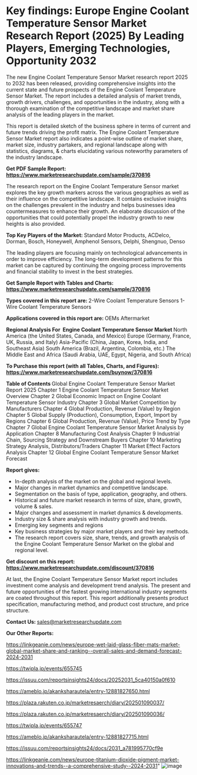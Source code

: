 # Key findings: Europe Engine Coolant Temperature Sensor Market Research Report (2025) By Leading Players, Emerging Technologies, Opportunity 2032

The new Engine Coolant Temperature Sensor Market research report 2025 to 2032 has been released, providing comprehensive insights into the current state and future prospects of the Engine Coolant Temperature Sensor Market. The report includes a detailed analysis of market trends, growth drivers, challenges, and opportunities in the industry, along with a thorough examination of the competitive landscape and market share analysis of the leading players in the market.

This report is detailed sketch of the business sphere in terms of current and future trends driving the profit matrix. The Engine Coolant Temperature Sensor Market report also indicates a point-wise outline of market share, market size, industry partakers, and regional landscape along with statistics, diagrams, &amp; charts elucidating various noteworthy parameters of the industry landscape.

<strong><b>Get PDF Sample Report: <a href=https://www.marketresearchupdate.com/sample/370816>https://www.marketresearchupdate.com/sample/370816</a></b></strong>

The research report on the Engine Coolant Temperature Sensor market explores the key growth markers across the various geographies as well as their influence on the competitive landscape. It contains exclusive insights on the challenges prevalent in the industry and helps businesses idea countermeasures to enhance their growth. An elaborate discussion of the opportunities that could potentially propel the industry growth to new heights is also provided.

<strong><b>Top Key Players of the Market:
</b></strong>Standard Motor Products, ACDelco, Dorman, Bosch, Honeywell, Amphenol Sensors, Delphi, Shengnuo, Denso<strong><b>
</b></strong>

The leading players are focusing mainly on technological advancements in order to improve efficiency. The long-term development patterns for this market can be captured by continuing the ongoing process improvements and financial stability to invest in the best strategies.

<strong><b>Get Sample Report with Tables and Charts: <a href=https://www.marketresearchupdate.com/sample/370816>https://www.marketresearchupdate.com/sample/370816</a></b></strong>

<strong><b>Types covered in this report are:
</b></strong>2-Wire Coolant Temperature Sensors
1-Wire Coolant Temperature Sensors<strong><b>
</b></strong>

<strong><b>Applications covered in this report are:
</b></strong>OEMs
Aftermarket<strong><b>
</b></strong>

<strong><b>Regional Analysis For  Engine Coolant Temperature Sensor Market</b></strong><strong><b>
</b></strong>North America (the United States, Canada, and Mexico)
Europe (Germany, France, UK, Russia, and Italy)
Asia-Pacific (China, Japan, Korea, India, and Southeast Asia)
South America (Brazil, Argentina, Colombia, etc.)
The Middle East and Africa (Saudi Arabia, UAE, Egypt, Nigeria, and South Africa)

<strong><b>To Purchase this report (with all Tables, Charts, and Figures): <a href=https://www.marketresearchupdate.com/buynow/370816>https://www.marketresearchupdate.com/buynow/370816</a></b></strong>

<strong><b>Table of Contents</b></strong><strong><b>
</b></strong>Global Engine Coolant Temperature Sensor Market Report 2025
Chapter 1 Engine Coolant Temperature Sensor Market Overview
Chapter 2 Global Economic Impact on Engine Coolant Temperature Sensor Industry
Chapter 3 Global Market Competition by Manufacturers
Chapter 4 Global Production, Revenue (Value) by Region
Chapter 5 Global Supply (Production), Consumption, Export, Import by Regions
Chapter 6 Global Production, Revenue (Value), Price Trend by Type
Chapter 7 Global Engine Coolant Temperature Sensor Market Analysis by Application
Chapter 8 Manufacturing Cost Analysis
Chapter 9 Industrial Chain, Sourcing Strategy and Downstream Buyers
Chapter 10 Marketing Strategy Analysis, Distributors/Traders
Chapter 11 Market Effect Factors Analysis
Chapter 12 Global Engine Coolant Temperature Sensor Market Forecast

<strong><b>Report gives:</b></strong>

- In-depth analysis of the market on the global and regional levels.
- Major changes in market dynamics and competitive landscape.
- Segmentation on the basis of type, application, geography, and others.
- Historical and future market research in terms of size, share, growth, volume &amp; sales.
- Major changes and assessment in market dynamics &amp; developments.
- Industry size &amp; share analysis with industry growth and trends.
- Emerging key segments and regions
- Key business strategies by major market players and their key methods.
- The research report covers size, share, trends, and growth analysis of the Engine Coolant Temperature Sensor Market on the global and regional level.

<strong><b>Get discount on this report: <a href=https://www.marketresearchupdate.com/discount/370816>https://www.marketresearchupdate.com/discount/370816</a></b></strong>

At last, the Engine Coolant Temperature Sensor Market report includes investment come analysis and development trend analysis. The present and future opportunities of the fastest growing international industry segments are coated throughout this report. This report additionally presents product specification, manufacturing method, and product cost structure, and price structure.

<strong><b>Contact Us:
</b></strong>sales@marketresearchupdate.com

<strong>Our Other Reports:</strong>

<a href=https://linkgeanie.com/news/europe-wet-laid-glass-fiber-mats-market-global-market-share-and-ranking--overall-sales-and-demand-forecast-2024-2031>https://linkgeanie.com/news/europe-wet-laid-glass-fiber-mats-market-global-market-share-and-ranking--overall-sales-and-demand-forecast-2024-2031</a>

<a href=https://twipla.jp/events/655745>https://twipla.jp/events/655745</a>

<a href=https://issuu.com/reportsinsights24/docs/20252031_5ca40150a0f610>https://issuu.com/reportsinsights24/docs/20252031_5ca40150a0f610</a>

<a href=https://ameblo.jp/akanksharautela/entry-12881827650.html>https://ameblo.jp/akanksharautela/entry-12881827650.html</a>

<a href=https://plaza.rakuten.co.jp/marketresaerch/diary/202501090037/>https://plaza.rakuten.co.jp/marketresaerch/diary/202501090037/</a>

<a href=https://plaza.rakuten.co.jp/marketresaerch/diary/202501090036/>https://plaza.rakuten.co.jp/marketresaerch/diary/202501090036/</a>

<a href=https://twipla.jp/events/655747>https://twipla.jp/events/655747</a>

<a href=https://ameblo.jp/akanksharautela/entry-12881827715.html>https://ameblo.jp/akanksharautela/entry-12881827715.html</a>

<a href=https://issuu.com/reportsinsights24/docs/2031_a781995770cf9e>https://issuu.com/reportsinsights24/docs/2031_a781995770cf9e</a>

<a href=https://linkgeanie.com/news/europe-titanium-dioxide-pigment-market-innovations-and-trends--a-comprehensive-study--2024-2031>https://linkgeanie.com/news/europe-titanium-dioxide-pigment-market-innovations-and-trends--a-comprehensive-study--2024-2031</a>"
![image](https://github.com/user-attachments/assets/c03db80f-364a-45bd-b1ec-9077ab12909d)
